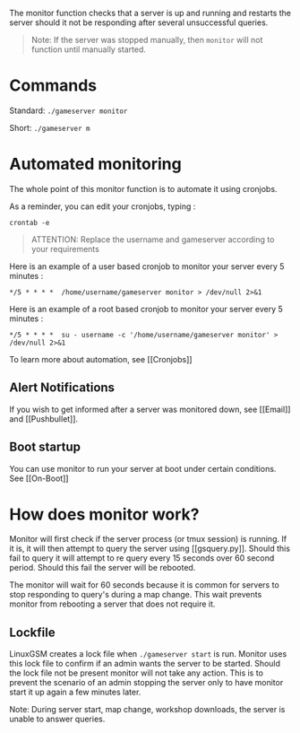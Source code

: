 The monitor function checks that a server is up and running and restarts the server should it not be responding after several unsuccessful queries.

> Note: If the server was stopped manually, then `monitor` will not function until manually started.

# Commands

Standard: `./gameserver monitor`

Short: `./gameserver m`

# Automated monitoring

The whole point of this monitor function is to automate it using cronjobs.

As a reminder, you can edit your cronjobs, typing : 

`crontab -e`


> ATTENTION: Replace the username and gameserver according to your requirements


Here is an example of a user based cronjob to monitor your server every 5 minutes : 

`*/5 * * * *  /home/username/gameserver monitor > /dev/null 2>&1`

Here is an example of a root based cronjob to monitor your server every 5 minutes : 

`*/5 * * * *  su - username -c '/home/username/gameserver monitor' > /dev/null 2>&1`

To learn more about automation, see [[Cronjobs]]

## Alert Notifications

If you wish to get informed after a server was monitored down, see [[Email]] and [[Pushbullet]].

## Boot startup

You can use monitor to run your server at boot under certain conditions. See [[On-Boot]]

# How does monitor work?

Monitor will first check if the server process (or tmux session) is running. If it is, it will then attempt to query the server using [[gsquery.py]]. Should this fail to query it will attempt to re query every 15 seconds over 60 second period. Should this fail the server will be rebooted. 

The monitor will wait for 60 seconds because it is common for servers to stop responding to query's during a map change. This wait prevents monitor from rebooting a server that does not require it. 

## Lockfile
LinuxGSM creates a lock file when `./gameserver start` is run. Monitor uses this lock file to confirm if an admin wants the server to be started. Should the lock file not be present monitor will not take any action. This is to prevent the scenario of an admin stopping the server only to have monitor start it up again a few minutes later. 

Note: During server start, map change, workshop downloads, the server is unable to answer queries.